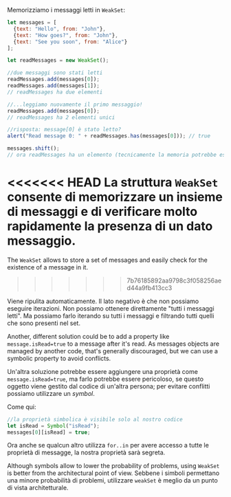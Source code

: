 Memorizziamo i messaggi letti in `WeakSet`:

```js run
let messages = [
  {text: "Hello", from: "John"},
  {text: "How goes?", from: "John"},
  {text: "See you soon", from: "Alice"}
];

let readMessages = new WeakSet();

//due messaggi sono stati letti
readMessages.add(messages[0]);
readMessages.add(messages[1]);
// readMessages ha due elementi

//...leggiamo nuovamente il primo messaggio!
readMessages.add(messages[0]);
// readMessages ha 2 elementi unici

//risposta: message[0] è stato letto?
alert("Read message 0: " + readMessages.has(messages[0])); // true

messages.shift();
// ora readMessages ha un elemento (tecnicamente la memoria potrebbe essere ripulita dopo)
```

<<<<<<< HEAD
La struttura `WeakSet` consente di memorizzare un insieme di messaggi e di verificare molto rapidamente la presenza di un dato messaggio.
=======
The `WeakSet` allows to store a set of messages and easily check for the existence of a message in it.
>>>>>>> 7b76185892aa9798c3f058256aed44a9fb413cc3

Viene ripulita automaticamente. Il lato negativo è che non possiamo eseguire iterazioni. Non possiamo ottenere direttamente "tutti i messaggi letti". Ma possiamo farlo iterando su tutti i messaggi e filtrando tutti quelli che sono presenti nel set.

Another, different solution could be to add a property like `message.isRead=true` to a message after it's read. As messages objects are managed by another code, that's generally discouraged, but we can use a symbolic property to avoid conflicts.

Un'altra soluzione potrebbe essere aggiungere una proprietà come `message.isRead=true`, ma farlo potrebbe essere pericoloso, se questo oggetto viene gestito dal codice di un'altra persona;  per evitare conflitti possiamo utilizzare un *symbol*.

Come qui:
```js
//la proprietà simbolica è visibile solo al nostro codice 
let isRead = Symbol("isRead");
messages[0][isRead] = true;
```

Ora anche se qualcun altro utilizza `for..in` per avere accesso a tutte le proprietà di messagge, la nostra proprietà sarà segreta.


Although symbols allow to lower the probability of problems, using `WeakSet` is better from the architectural point of view.
Sebbene i simboli permettano una minore probabilità di problemi, utilizzare `weakSet` è meglio da un punto di vista architetturale.